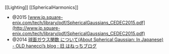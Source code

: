 [[Lighting]]
[[SphericalHarmonics]]

- @2015 [www.jp.square-enix.com/tech/library/pdf/SphericalGaussians_CEDEC2015.pdf](http://www.jp.square-enix.com/tech/library/pdf/SphericalGaussians_CEDEC2015.pdf)
- @2014 [球面ガウス関数 について(About Spherical Gaussian: In Japanese) - OLD hanecci’s blog : 旧 はねっちブログ](https://hanecci.hatenadiary.org/entry/20140118/p2)
